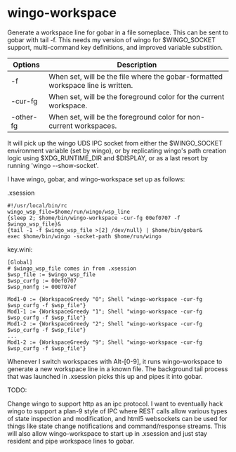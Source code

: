 wingo-workspace
===============

Generate a workspace line for gobar in a file someplace.  This can be
sent to gobar with tail -f.  This needs my version of wingo for
$WINGO_SOCKET support, multi-command key definitions, and improved
variable substition.

Options    | Description
-----------|------------
-f         | When set, will be the file where the gobar-formatted workspace line is written.
-cur-fg	   | When set, will be the foreground color for the current workspace.
-other-fg  | When set, will be the foreground color for non-current workspaces.

It will pick up the wingo UDS IPC socket from either the $WINGO_SOCKET
environment variable (set by wingo), or by replicating wingo's path
creation logic using $XDG_RUNTIME_DIR and $DISPLAY, or as a last
resort by running 'wingo --show-socket'.

I have wingo, gobar, and wingo-workspace set up as follows:

.xsession
```
#!/usr/local/bin/rc
wingo_wsp_file=$home/run/wingo/wsp_line
{sleep 2; $home/bin/wingo-workspace -cur-fg 00ef0707 -f $wingo_wsp_file}&
{tail -1 -f $wingo_wsp_file >[2] /dev/null} | $home/bin/gobar&
exec $home/bin/wingo -socket-path $home/run/wingo
```

key.wini:
```
[Global]
# $wingo_wsp_file comes in from .xsession
$wsp_file := $wingo_wsp_file
$wsp_curfg := 00ef0707
$wsp_nonfg := 000707ef

Mod1-0 := {WorkspaceGreedy "0"; Shell "wingo-workspace -cur-fg $wsp_curfg -f $wsp_file"}
Mod1-1 := {WorkspaceGreedy "1"; Shell "wingo-workspace -cur-fg $wsp_curfg -f $wsp_file"}
Mod1-2 := {WorkspaceGreedy "2"; Shell "wingo-workspace -cur-fg $wsp_curfg -f $wsp_file"}
...
Mod1-2 := {WorkspaceGreedy "9"; Shell "wingo-workspace -cur-fg $wsp_curfg -f $wsp_file"}
````    

Whenever I switch workspaces with Alt-[0-9], it runs wingo-workspace
to generate a new workspace line in a known file.  The background tail
process that was launched in .xsession picks this up and pipes it into
gobar.


TODO:

Change wingo to support http as an ipc protocol.  I want to eventually
hack wingo to support a plan-9 style of IPC where REST calls allow
various types of state inspection and modification, and html5
websockets can be used for things like state change notifications and
command/response streams.  This will also allow wingo-workspace to
start up in .xsession and just stay resident and pipe workspace lines
to gobar.
